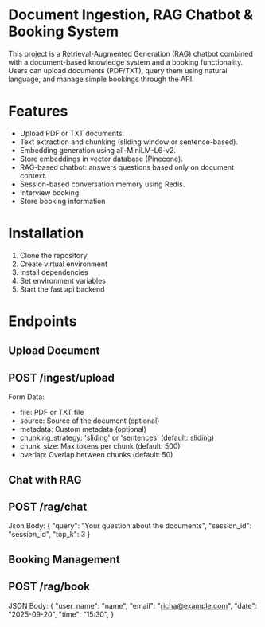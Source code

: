 # Document Ingestion, RAG Chatbot & Booking System
This project is a Retrieval-Augmented Generation (RAG) chatbot combined with a document-based knowledge system and a booking functionality. Users can upload documents (PDF/TXT), query them using natural language, and manage simple bookings through the API.
# Features
- Upload PDF or TXT documents.
- Text extraction and chunking (sliding window or sentence-based).
- Embedding generation using all-MiniLM-L6-v2.
- Store embeddings in vector database (Pinecone).
- RAG-based chatbot: answers questions based only on document context.
- Session-based conversation memory using Redis.
- Interview booking
- Store booking information

# Installation
1. Clone the repository
2. Create virtual environment
3. Install dependencies
4. Set environment variables
5. Start the fast api backend

# Endpoints
## Upload Document
POST /ingest/upload
---
Form Data:
- file: PDF or TXT file
- source: Source of the document (optional)
- metadata: Custom metadata (optional)
- chunking_strategy: 'sliding' or 'sentences' (default: sliding)
- chunk_size: Max tokens per chunk (default: 500)
- overlap: Overlap between chunks (default: 50)

## Chat with RAG
POST /rag/chat
---
Json Body:
{
    "query": "Your question about the documents",
    "session_id": "session_id",
    "top_k": 3
}

## Booking Management
POST /rag/book
---
JSON Body:
{
    "user_name": "name",
    "email": "richa@example.com",
    "date": "2025-09-20",
    "time": "15:30",
}




